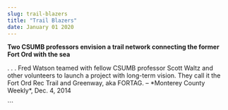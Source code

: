 ```yaml
---
slug: trail-blazers
title: "Trail Blazers"
date: January 01 2020
---
```


 
<p>
  <strong
    >Two CSUMB professors envision a trail network connecting the former Fort
    Ord with the sea</strong
  >
</p>
<p>
  . . . Fred Watson teamed with fellow CSUMB professor Scott Waltz and other
  volunteers to launch a project with long&#45;term vision. They call it the
  Fort Ord Rec Trail and Greenway, aka FORTAG. – &#42;Monterey County
  Weekly&#42;, Dec. 4, 2014
</p>
```
